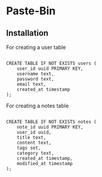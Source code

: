 # Paste-Bin

## Installation
For creating a user table

<code>
CREATE TABLE IF NOT EXISTS users (
    user_id uuid PRIMARY KEY,
    username text,
    password text,
    email text,
    created_at timestamp
);
</code>

For creating a notes table

<code>
CREATE TABLE IF NOT EXISTS notes (
    note_id uuid PRIMARY KEY,
    user_id uuid,
    title text,
    content text,
    tags set<text>,
    category text,
    created_at timestamp,
    modified_at timestamp
);

</code>